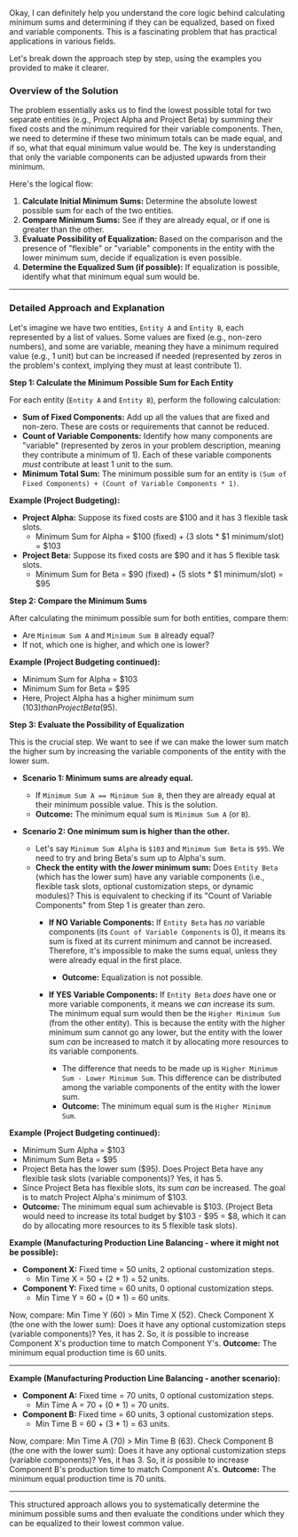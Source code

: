 Okay, I can definitely help you understand the core logic behind calculating minimum sums and determining if they can be equalized, based on fixed and variable components. This is a fascinating problem that has practical applications in various fields.

Let's break down the approach step by step, using the examples you provided to make it clearer.

### Overview of the Solution

The problem essentially asks us to find the lowest possible total for two separate entities (e.g., Project Alpha and Project Beta) by summing their fixed costs and the minimum required for their variable components. Then, we need to determine if these two minimum totals can be made equal, and if so, what that equal minimum value would be. The key is understanding that only the variable components can be adjusted upwards from their minimum.

Here's the logical flow:

1.  **Calculate Initial Minimum Sums:** Determine the absolute lowest possible sum for each of the two entities.
2.  **Compare Minimum Sums:** See if they are already equal, or if one is greater than the other.
3.  **Evaluate Possibility of Equalization:** Based on the comparison and the presence of "flexible" or "variable" components in the entity with the lower minimum sum, decide if equalization is even possible.
4.  **Determine the Equalized Sum (if possible):** If equalization is possible, identify what that minimum equal sum would be.

---

### Detailed Approach and Explanation

Let's imagine we have two entities, `Entity A` and `Entity B`, each represented by a list of values. Some values are fixed (e.g., non-zero numbers), and some are variable, meaning they have a minimum required value (e.g., 1 unit) but can be increased if needed (represented by zeros in the problem's context, implying they must at least contribute 1).

**Step 1: Calculate the Minimum Possible Sum for Each Entity**

For each entity (`Entity A` and `Entity B`), perform the following calculation:

* **Sum of Fixed Components:** Add up all the values that are fixed and non-zero. These are costs or requirements that cannot be reduced.
* **Count of Variable Components:** Identify how many components are "variable" (represented by zeros in your problem description, meaning they contribute a minimum of 1). Each of these variable components *must* contribute at least 1 unit to the sum.
* **Minimum Total Sum:** The minimum possible sum for an entity is `(Sum of Fixed Components) + (Count of Variable Components * 1)`.

**Example (Project Budgeting):**

* **Project Alpha:** Suppose its fixed costs are $100 and it has 3 flexible task slots.
    * Minimum Sum for Alpha = $100 (fixed) + (3 slots * $1 minimum/slot) = $103
* **Project Beta:** Suppose its fixed costs are $90 and it has 5 flexible task slots.
    * Minimum Sum for Beta = $90 (fixed) + (5 slots * $1 minimum/slot) = $95

**Step 2: Compare the Minimum Sums**

After calculating the minimum possible sum for both entities, compare them:

* Are `Minimum Sum A` and `Minimum Sum B` already equal?
* If not, which one is higher, and which one is lower?

**Example (Project Budgeting continued):**

* Minimum Sum for Alpha = $103
* Minimum Sum for Beta = $95
* Here, Project Alpha has a higher minimum sum ($103) than Project Beta ($95).

**Step 3: Evaluate the Possibility of Equalization**

This is the crucial step. We want to see if we can make the lower sum match the higher sum by increasing the variable components of the entity with the lower sum.

* **Scenario 1: Minimum sums are already equal.**
    * If `Minimum Sum A == Minimum Sum B`, then they are already equal at their minimum possible value. This is the solution.
    * **Outcome:** The minimum equal sum is `Minimum Sum A` (or `B`).

* **Scenario 2: One minimum sum is higher than the other.**
    * Let's say `Minimum Sum Alpha` is `$103` and `Minimum Sum Beta` is `$95`. We need to try and bring Beta's sum up to Alpha's sum.
    * **Check the entity with the *lower* minimum sum:** Does `Entity Beta` (which has the lower sum) have any variable components (i.e., flexible task slots, optional customization steps, or dynamic modules)? This is equivalent to checking if its "Count of Variable Components" from Step 1 is greater than zero.
        * **If NO Variable Components:** If `Entity Beta` has *no* variable components (its `Count of Variable Components` is 0), it means its sum is fixed at its current minimum and cannot be increased. Therefore, it's impossible to make the sums equal, unless they were already equal in the first place.
            * **Outcome:** Equalization is not possible.

        * **If YES Variable Components:** If `Entity Beta` *does* have one or more variable components, it means we *can* increase its sum. The minimum equal sum would then be the `Higher Minimum Sum` (from the other entity). This is because the entity with the higher minimum sum cannot go any lower, but the entity with the lower sum *can* be increased to match it by allocating more resources to its variable components.
            * The difference that needs to be made up is `Higher Minimum Sum - Lower Minimum Sum`. This difference can be distributed among the variable components of the entity with the lower sum.
            * **Outcome:** The minimum equal sum is the `Higher Minimum Sum`.

**Example (Project Budgeting continued):**

* Minimum Sum Alpha = $103
* Minimum Sum Beta = $95
* Project Beta has the lower sum ($95). Does Project Beta have any flexible task slots (variable components)? Yes, it has 5.
* Since Project Beta has flexible slots, its sum *can* be increased. The goal is to match Project Alpha's minimum of $103.
* **Outcome:** The minimum equal sum achievable is $103. (Project Beta would need to increase its total budget by $103 - $95 = $8, which it can do by allocating more resources to its 5 flexible task slots).

**Example (Manufacturing Production Line Balancing - where it might not be possible):**

* **Component X:** Fixed time = 50 units, 2 optional customization steps.
    * Min Time X = 50 + (2 * 1) = 52 units.
* **Component Y:** Fixed time = 60 units, 0 optional customization steps.
    * Min Time Y = 60 + (0 * 1) = 60 units.

Now, compare: Min Time Y (60) > Min Time X (52).
Check Component X (the one with the lower sum): Does it have any optional customization steps (variable components)? Yes, it has 2.
So, it *is* possible to increase Component X's production time to match Component Y's.
**Outcome:** The minimum equal production time is 60 units.

---

**Example (Manufacturing Production Line Balancing - another scenario):**

* **Component A:** Fixed time = 70 units, 0 optional customization steps.
    * Min Time A = 70 + (0 * 1) = 70 units.
* **Component B:** Fixed time = 60 units, 3 optional customization steps.
    * Min Time B = 60 + (3 * 1) = 63 units.

Now, compare: Min Time A (70) > Min Time B (63).
Check Component B (the one with the lower sum): Does it have any optional customization steps (variable components)? Yes, it has 3.
So, it *is* possible to increase Component B's production time to match Component A's.
**Outcome:** The minimum equal production time is 70 units.

---

This structured approach allows you to systematically determine the minimum possible sums and then evaluate the conditions under which they can be equalized to their lowest common value.
